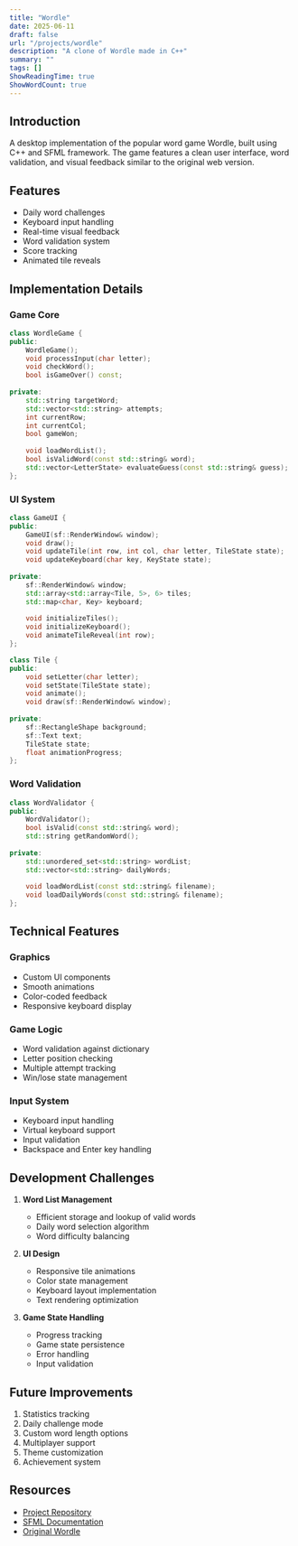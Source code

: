 ```yaml
---
title: "Wordle"
date: 2025-06-11
draft: false
url: "/projects/wordle"
description: "A clone of Wordle made in C++"
summary: ""
tags: []
ShowReadingTime: true
ShowWordCount: true
---
```


## Introduction

A desktop implementation of the popular word game Wordle, built using C++ and SFML framework. The game features a clean user interface, word validation, and visual feedback similar to the original web version.

## Features

- Daily word challenges
- Keyboard input handling
- Real-time visual feedback
- Word validation system
- Score tracking
- Animated tile reveals

## Implementation Details

### Game Core
```cpp
class WordleGame {
public:
    WordleGame();
    void processInput(char letter);
    void checkWord();
    bool isGameOver() const;
    
private:
    std::string targetWord;
    std::vector<std::string> attempts;
    int currentRow;
    int currentCol;
    bool gameWon;
    
    void loadWordList();
    bool isValidWord(const std::string& word);
    std::vector<LetterState> evaluateGuess(const std::string& guess);
};
```

### UI System
```cpp
class GameUI {
public:
    GameUI(sf::RenderWindow& window);
    void draw();
    void updateTile(int row, int col, char letter, TileState state);
    void updateKeyboard(char key, KeyState state);
    
private:
    sf::RenderWindow& window;
    std::array<std::array<Tile, 5>, 6> tiles;
    std::map<char, Key> keyboard;
    
    void initializeTiles();
    void initializeKeyboard();
    void animateTileReveal(int row);
};

class Tile {
public:
    void setLetter(char letter);
    void setState(TileState state);
    void animate();
    void draw(sf::RenderWindow& window);
    
private:
    sf::RectangleShape background;
    sf::Text text;
    TileState state;
    float animationProgress;
};
```

### Word Validation
```cpp
class WordValidator {
public:
    WordValidator();
    bool isValid(const std::string& word);
    std::string getRandomWord();
    
private:
    std::unordered_set<std::string> wordList;
    std::vector<std::string> dailyWords;
    
    void loadWordList(const std::string& filename);
    void loadDailyWords(const std::string& filename);
};
```

## Technical Features

### Graphics
- Custom UI components
- Smooth animations
- Color-coded feedback
- Responsive keyboard display

### Game Logic
- Word validation against dictionary
- Letter position checking
- Multiple attempt tracking
- Win/lose state management

### Input System
- Keyboard input handling
- Virtual keyboard support
- Input validation
- Backspace and Enter key handling

## Development Challenges

1. **Word List Management**
   - Efficient storage and lookup of valid words
   - Daily word selection algorithm
   - Word difficulty balancing

2. **UI Design**
   - Responsive tile animations
   - Color state management
   - Keyboard layout implementation
   - Text rendering optimization

3. **Game State Handling**
   - Progress tracking
   - Game state persistence
   - Error handling
   - Input validation

## Future Improvements

1. Statistics tracking
2. Daily challenge mode
3. Custom word length options
4. Multiplayer support
5. Theme customization
6. Achievement system

## Resources

- [Project Repository](https://github.com/kanand003/WordleClone)
- [SFML Documentation](https://www.sfml-dev.org/documentation/2.5.1/)
- [Original Wordle](https://www.nytimes.com/games/wordle/index.html)

<!--Add photo -->